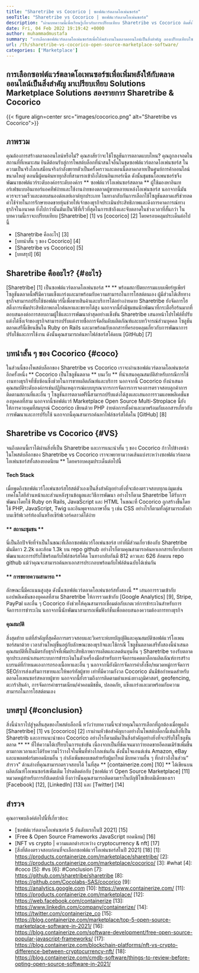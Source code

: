 ```yaml
---
title: "Sharetribe vs Cocorico | ซอฟต์แวร์ตลาดโอเพ่นซอร์ส" 
seoTitle: "Sharetribe vs Cocorico | ซอฟต์แวร์ตลาดโอเพ่นซอร์ส" 
description: "ผ่านบทความนี้เพื่อเรียนรู้เกี่ยวกับการเปรียบเทียบ Sharetribe vs Cocorico ติดตั้งโซลูชันตลาดโอเพ่นซอร์สเพื่อบำรุงรักษาและตลาด" 
date: Fri, 04 Feb 2022 19:19:42 +0000
author: muhammadmustafa
summary: "การเลือกซอฟต์แวร์ตลาดโอเพ่นซอร์สเพื่อให้พลังงานในตลาดออนไลน์เป็นสิ่งสำคัญ ลองเปรียบเทียบโซลูชั่นตลาดเสรีสองรายการ Sharetribe & amp; Cocorico" 
url: /th/sharetribe-vs-cocorico-open-source-marketplace-software/
categories: ['Marketplace']
---
```


## การเลือกซอฟต์แวร์ตลาดโอเพนซอร์ซเพื่อเพิ่มพลังให้กับตลาดออนไลน์เป็นสิ่งสำคัญ มาเปรียบเทียบ Solutions Marketplace Solutions สองรายการ Sharetribe & Cocorico

{{< figure align=center src="images/cocorico.png" alt="Sharetribe vs Cocorico">}}


## ภาพรวม
คุณต้องการสร้างตลาดออนไลน์หรือไม่? คุณสงสัยว่าจะใช้โซลูชันการตลาดแบบไหน? คุณถูกลงจอดในสถานที่ที่เหมาะสม ยินดีต้อนรับสู่การโพสต์บล็อกที่น่าสนใจอื่นในชุดซอฟต์แวร์ตลาดโอเพ่นซอร์ส ในความเป็นจริงโลกเสมือนจริงกำลังขยายตัวเป็นครั้งคราวและตอนนี้ตลาดกลายเป็นศูนย์การค้าออนไลน์ขนาดใหญ่ ตอนนี้ผู้คนค้นหาทุกสิ่งที่สามารถเข้าถึงได้บนอินเทอร์เน็ต ดังนั้นชุมชนโอเพนซอร์ซจึงพัฒนาซอฟต์แวร์ระดับองค์กรระดับองค์กร ** ซอฟต์แวร์โอเพ่นซอร์สตลาด **
ผู้ใช้มองหาอินเทอร์เฟซแบบอินเทอร์แอคทีฟง่ายและใช้งานง่ายของตลาดผู้ขายหลายแหล่งโอเพ่นซอร์ส นอกจากนี้มันควรจะรวดเร็วและตอบสนองต่อเลย์เอาต์ทุกประเภท ในทางกลับกันการเลือกใช้โซลูชันตลาดเสรีช่วยลดค่าใช้จ่ายในการรักษายอดขายหุ้นช่วยให้เจ้าของธุรกิจประเมินประสิทธิภาพและดึงการคาดการณ์ทางธุรกิจในอนาคต ยิ่งไปกว่านั้นมันเป็นวิธีที่เร็วที่สุดในการเข้าถึงและจับตลาดในช่วงเวลาที่สั้นกว่า ในบทความนี้เราจะเปรียบเทียบ [Sharetribe] [1] vs [cocorico] [2] โดยครอบคลุมประเด็นต่อไปนี้
  * [Sharetribe คืออะไร] [3]
  * [บทนำสั้น ๆ ของ Cocorico] [4]
  * [Sharetribe vs Cocorico] [5]
  * [บทสรุป] [6]

## Sharetribe คืออะไร? {#อะไร}
[Sharetribe] [1] เป็นซอฟต์แวร์ตลาดโอเพ่นซอร์ส ** ** พร้อมสถาปัตยกรรมแบบเพียร์ทูเพียร์ โซลูชันตลาดนี้ฟรีมีความแข็งแกร่งและมาพร้อมกับความสามารถในการโฮสต์ตนเอง ผู้มีส่วนได้เสียทางธุรกิจสามารถปรับใช้ซอฟต์แวร์นี้เพื่อขายสินค้าและบริการได้อย่างง่ายดาย Sharetribe ยังจัดการโฮสติ้งการเพิ่มประสิทธิภาพกลไกค้นหาและขยายได้สูง นอกจากนี้ยังมีชุมชนนักพัฒนาที่กระตือรือร้นมากที่ตอบสนองต่อการสอบถามผู้ใช้และการพัฒนาล่าสุดอย่างแข็งขัน Sharetribe เสนอหน้าโปรไฟล์ที่ปรับแต่งได้ซึ่งเจ้าของธุรกิจสามารถปรับแต่งรายชื่อการจัดอันดับผลิตภัณฑ์และบทวิจารณ์ส่วนบุคคล โซลูชันตลาดเสรีนี้เขียนขึ้นใน Ruby on Rails และมาพร้อมกับเอกสารที่ครอบคลุมเกี่ยวกับการพัฒนาการปรับใช้และการใช้งาน ดังนั้นคุณสามารถค้นหาไฟล์ซอร์สโค้ดบน [GitHub] [7]

## บทนำสั้น ๆ ของ Cocorico {#coco}
ในส่วนนี้ของโพสต์บล็อกของ Sharetribe vs Cocorico เราจะผ่านซอฟต์แวร์ตลาดโอเพ่นซอร์สอีกครั้งหนึ่ง ** Cocorico เป็นโซลูชันตลาด ** บนเว็บ ** ที่นำเสนอคุณสมบัติสำหรับกรณีการใช้งานทางธุรกิจที่ซับซ้อนซึ่งช่วยในการขายผลิตภัณฑ์และบริการ นอกจากนี้ Cocorico ยังนำเสนอคุณสมบัติระดับองค์กรเช่นปฏิทินเหตุการณ์แบบบูรณาการการจัดการการจองการตรวจสอบลูกค้าการติดตามสถานที่และอื่น ๆ โซลูชันการตลาดฟรีนี้สามารถปรับแต่งได้สูงและเสนอการรวมแอพพลิเคชั่นของบุคคลที่สาม นอกจากนี้ซอฟต์แวร์ Marketplace Open Source Multi-Stroplace นี้ยังให้การควบคุมที่สมบูรณ์ Cocorico เขียนด้วย PHP ง่ายต่อการตั้งค่าและมาพร้อมกับเอกสารเกี่ยวกับการพัฒนาและการปรับใช้ นอกจากนี้คุณสามารถค้นหาไฟล์ซอร์สโค้ดใน [GitHub] [8]

## Sharetribe vs Cocorico {#VS}
จนถึงตอนนี้เราได้ผ่านสิ่งที่เป็น Sharetribe และการแนะนำสั้น ๆ ของ Cocorico ก้าวไปข้างหน้าในโพสต์บล็อกของ Sharetribe vs Cocorico เราจะพยายามวาดเส้นแบ่งระหว่างซอฟต์แวร์ตลาดโอเพ่นซอร์สทั้งสองยอดนิยม ** โดยครอบคลุมประเด็นต่อไปนี้

#### Tech Stack
เมื่อพูดถึงซอฟต์แวร์โอเพ่นซอร์สโฮสต์ตัวเองเป็นสิ่งสำคัญอย่างยิ่งที่จะต้องตรวจสอบทุกแง่มุมเช่นเทคโนโลยีส่วนหน้าและส่วนหลังฐานข้อมูลและวิธีการพัฒนา อย่างไรก็ตาม Sharetribe ได้รับการพัฒนาโดยใช้ Ruby on Rails, JavaScript และ HTML ในขณะที่ Cocorico ถูกสร้างขึ้นโดยใช้ PHP, JavaScript, Twig และอินพุตจากภาษาอื่น ๆ เช่น CSS อย่างไรก็ตามทั้งคู่สามารถตั้งค่าบนเซิร์ฟเวอร์ท้องถิ่นหรือเซิร์ฟเวอร์คลาวด์ได้ง่าย

#### ** สถานะชุมชน **
นี่เป็นอีกปัจจัยที่จำเป็นในขณะที่เลือกซอฟต์แวร์โอเพ่นซอร์ส เท่าที่มีส่วนเกี่ยวข้องกับ Sharetribe มันมีดาว 2.2k และส้อม 1.3k บน repo github อย่างไรก็ตามคุณสามารถค้นหาเอกสารเกี่ยวกับการพัฒนาและการปรับใช้พร้อมกับไฟล์ซอร์สโค้ด ในทางกลับกันมี 812 ดาวและ 626 ส้อมบน repo github แม้ว่าคุณจะสามารถค้นหาเอกสารประกอบพร้อมกับไฟล์ต้นฉบับได้เช่นกัน

#### ** การขยายความสามารถ **
ลักษณะนี้มีคะแนนสูงสุด ดังนั้นซอฟต์แวร์ตลาดโอเพ่นซอร์สทั้งสองนี้ ** เสนอการรวมเข้ากับแอปพลิเคชันของบุคคลที่สาม Sharetribe ให้การรวมเข้ากับ [Google Analytics] [9], Stripe, PayPal และอื่น ๆ Cocorico ยังช่วยให้คุณสามารถเชื่อมต่อกับเกตเวย์การชำระเงินสำหรับการจัดการการชำระเงิน นอกจากนี้นักพัฒนาสามารถเพิ่มฟังก์ชั่นเพื่อตอบสนองความต้องการทางธุรกิจ

#### คุณสมบัติ
สิ่งสุดท้าย แต่ที่สำคัญที่สุดคือการตรวจสอบและวิเคราะห์บทบัญญัติและคุณสมบัติซอฟต์แวร์โอเพนซอร์สมาด้วย เวลาส่วนใหญ่ขึ้นอยู่กับลักษณะของธุรกิจและใช้กรณี โซลูชั่นตลาดเสรีทั้งสองนี้นำเสนอคุณสมบัติที่เป็นมิตรกับธุรกิจที่เพิ่มประสิทธิภาพการผลิตและลดต้นทุนอื่น ๆ Sharetribe รองรับตลาดทุกประเภทนำเสนอระบบการชำระเงินในตัวเครื่องมือสำหรับการจัดการแคตตาล็อกผลิตภัณฑ์การสร้างแบรนด์ที่กำหนดเองการกรองเนื้อหาและอื่น ๆ นอกจากนี้ยังมีการจัดการคำสั่งซื้อ/หมวดหมู่การจัดการ SEO/การส่งเสริมการขายและให้พอร์ทัลผู้ขาย
เท่าที่มีความกังวล Cocorico มันมีข้อกำหนดสำหรับตลาดโอเพนซอร์สหลายผู้ขาย นอกจากนี้ยังรวมถึงการติดตามตำแหน่งทางภูมิศาสตร์, geofencing, ตะกร้าสินค้า, การจัดการค่าธรรมเนียม/ค่าคอมมิชชั่น, ปลอดภัย, แข็งแกร่งและมาพร้อมกับความสามารถในการโฮสต์ตนเอง

## บทสรุป {#conclusion}
สิ่งนี้นำเราไปสู่จุดสิ้นสุดของโพสต์บล็อกนี้ หวังว่าบทความนี้จะช่วยคุณในการเลือกที่ถูกต้องเมื่อพูดถึง [Sharetribe] [1] vs [cocorico] [2] เราผ่านหัวข้อสำคัญบางอย่างในโพสต์บล็อกนี้เช่นสิ่งที่เป็น Sharetrib และการแนะนำของ Cocorico อย่างไรก็ตามมันเป็นสิ่งสำคัญอย่างยิ่งที่จะปรับใช้โซลูชันตลาด ** ** ที่ให้ความได้เปรียบในการแข่งขัน เนื่องจากเป็นที่ชัดเจนมากว่ายอดขายอีคอมเมิร์ซเพิ่มขึ้นตามกาลเวลาและได้รับความไว้วางใจในพื้นที่ห่างไกลเช่นกัน ดังนั้นไจแอนต์เช่น Amazon, eBay และแพลตฟอร์มยอดนิยมอื่น ๆ กำลังเพิ่มขอบเขตสำหรับผู้มาใหม่ มีบทความอื่น ๆ ที่กล่าวถึงในส่วน“ สำรวจ” ด้านล่างที่คุณสามารถตรวจสอบได้
ในที่สุด ** [containerize.com] [10] ** ได้เขียนบนผลิตภัณฑ์โอเพนซอร์สเพิ่มเติม โปรดติดต่อกับ [ซอฟต์แวร์ Open Source Marketplace] [11] หมวดหมู่สำหรับการอัปเดตปกติ ยิ่งกว่านั้นคุณสามารถติดตามเราในบัญชีโซเชียลมีเดียของเรา [Facebook] [12], [LinkedIn] [13] และ [Twitter] [14]

## สำรวจ
คุณอาจพบลิงค์ต่อไปนี้ที่เกี่ยวข้อง:
  * [ซอฟต์แวร์ตลาดโอเพ่นซอร์ส 5 อันดับแรกในปี 2021] [15]
  * [Free & Open Source Frameworks JavaScript ยอดนิยม] [16]
  * [NFT vs crypto | ความแตกต่างระหว่าง cryptocurrency & nft] [17]
  * [สิ่งที่ต้องตรวจสอบก่อนที่จะเลือกซอฟต์แวร์โอเพ่นซอร์สในปี 2021] [18]
[1]: https://products.containerize.com/marketplace/sharetribe/
[2]: https://products.containerize.com/marketplace/cocorico/
[3]: #what
[4]: #coco
[5]: #vs
[6]: #Conclusion
[7]: https://github.com/sharetribe/sharetribe
[8]: https://github.com/Cocolabs-SAS/cocorico
[9]: https://analytics.google.com
[10]: https://www.containerize.com/
[11]: https://products.containerize.com/marketplace/
[12]: https://web.facebook.com/containerize
[13]: https://www.linkedin.com/company/containerize/
[14]: https://twitter.com/containerize_co
[15]: https://blog.containerize.com/marketplace/top-5-open-source-marketplace-software-in-2021/
[16]: https://blog.containerize.com/software-development/free-open-source-popular-javascript-frameworks/
[17]: https://blog.containerize.com/blockchain-platforms/nft-vs-crypto-difference-between-cryptocurrency-nft/
[18]: https://blog.containerize.com/cmdb-software/things-to-review-before-opting-open-source-software-in-2021/
